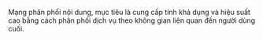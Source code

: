 Mạng phân phối nội dung, mục tiêu là cung cấp tính khả dụng và hiệu suất cao bằng cách phân phối dịch vụ theo không gian liên quan đến người dùng cuối.
